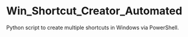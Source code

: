 # Win_Shortcut_Creator_Automated
Python script to create multiple shortcuts in Windows via PowerShell.
